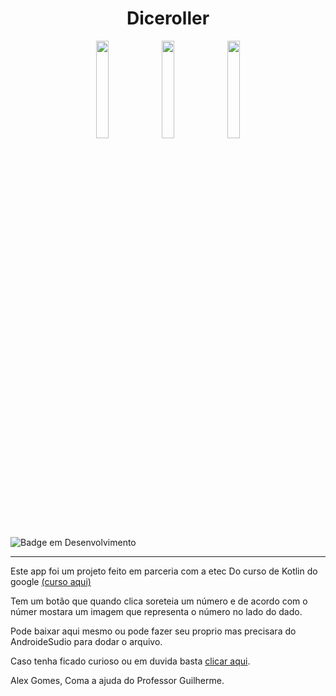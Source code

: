 <h1 align="center">Diceroller</h1>

<div align="center">
<img hight="20%" width="20%" src="https://user-images.githubusercontent.com/124943818/227072457-e567c9bd-cd8b-400c-8e68-954f51d2e48c.jpg"></img>
<img hight="20%" width="20%" src="https://user-images.githubusercontent.com/124943818/227074203-ea7637b7-15b3-487b-b887-fbe6f5d26614.jpg"></img>
<img hight="20%" width="20%" src="https://user-images.githubusercontent.com/124943818/227074400-eac075bf-684c-4592-a8c0-b3daf4440678.jpg"></img>
</div>

![Badge em Desenvolvimento](http://img.shields.io/static/v1?label=STATUS&message=EM%20DESENVOLVIMENTO&color=GREEN&style=for-the-badge)

<hr>

<p>Este app foi um projeto feito em parceria com a etec Do curso de Kotlin do google <a href="https://developer.android.com/codelabs/basic-android-kotlin-training-create-dice-roller-app-with-button?hl=pt-br#0">(curso aqui)<a></p>
<p>Tem um botão que quando clica soreteia um número e de acordo com o númer mostara um imagem que representa o número no lado do dado.</p>
<p>Pode baixar aqui mesmo ou pode fazer seu proprio mas precisara do AndroideSudio para dodar o arquivo.</p>
<p>Caso tenha ficado curioso ou em duvida basta <a href="https://developer.android.com/codelabs/basic-android-kotlin-training-create-dice-roller-app-with-button?hl=pt-br#0">clicar aqui<a>.</p>
<p>Alex Gomes, Coma a ajuda do Professor Guilherme.</p>
